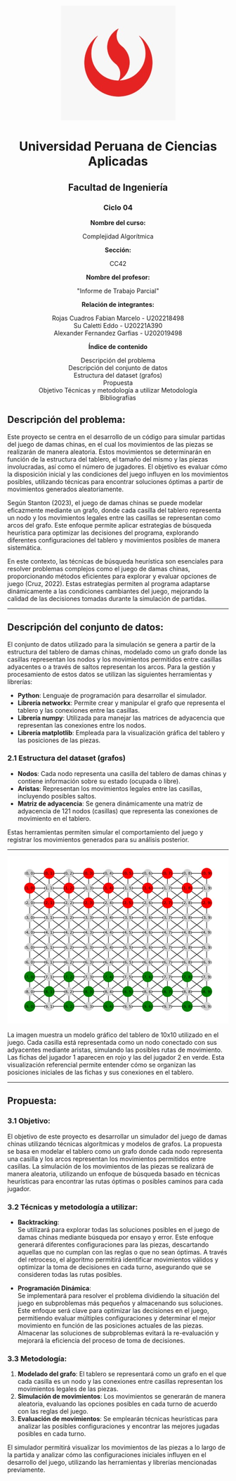 <div align="center">

![Mapa](./LogoUPC.jfif)


# Universidad Peruana de Ciencias Aplicadas

## Facultad de Ingeniería

### **Ciclo 04**



**Nombre del curso:**

Complejidad Algorítmica



**Sección:**

CC42



**Nombre del profesor:**

"Informe de Trabajo Parcial"


**Relación de integrantes:**

Rojas Cuadros Fabian Marcelo - U202218498  
Su Caletti Eddo - U20221A390  
Alexander Fernandez Garfias - U202019498



**Índice de contenido**

Descripción del problema  
Descripción del conjunto de datos  
   Estructura del dataset (grafos)  
Propuesta  
   Objetivo 
   Técnicas y metodología a utilizar 
   Metodología  
Bibliografías

</div>


## Descripción del problema:

Este proyecto se centra en el desarrollo de un código para simular partidas del juego de damas chinas, en el cual los movimientos de las piezas se realizarán de manera aleatoria. Estos movimientos se determinarán en función de la estructura del tablero, el tamaño del mismo y las piezas involucradas, así como el número de jugadores. El objetivo es evaluar cómo la disposición inicial y las condiciones del juego influyen en los movimientos posibles, utilizando técnicas para encontrar soluciones óptimas a partir de movimientos generados aleatoriamente.

Según Stanton (2023), el juego de damas chinas se puede modelar eficazmente mediante un grafo, donde cada casilla del tablero representa un nodo y los movimientos legales entre las casillas se representan como arcos del grafo. Este enfoque permite aplicar estrategias de búsqueda heurística para optimizar las decisiones del programa, explorando diferentes configuraciones del tablero y movimientos posibles de manera sistemática.

En este contexto, las técnicas de búsqueda heurística son esenciales para resolver problemas complejos como el juego de damas chinas, proporcionando métodos eficientes para explorar y evaluar opciones de juego (Cruz, 2022). Estas estrategias permiten al programa adaptarse dinámicamente a las condiciones cambiantes del juego, mejorando la calidad de las decisiones tomadas durante la simulación de partidas.

---

## Descripción del conjunto de datos:

El conjunto de datos utilizado para la simulación se genera a partir de la estructura del tablero de damas chinas, modelado como un grafo donde las casillas representan los nodos y los movimientos permitidos entre casillas adyacentes o a través de saltos representan los arcos. Para la gestión y procesamiento de estos datos se utilizan las siguientes herramientas y librerías:

- **Python**: Lenguaje de programación para desarrollar el simulador.
- **Librería networkx**: Permite crear y manipular el grafo que representa el tablero y las conexiones entre las casillas.
- **Librería numpy**: Utilizada para manejar las matrices de adyacencia que representan las conexiones entre los nodos.
- **Librería matplotlib**: Empleada para la visualización gráfica del tablero y las posiciones de las piezas.

### 2.1 Estructura del dataset (grafos)

- **Nodos**: Cada nodo representa una casilla del tablero de damas chinas y contiene información sobre su estado (ocupada o libre).
- **Aristas**: Representan los movimientos legales entre las casillas, incluyendo posibles saltos.
- **Matriz de adyacencia**: Se genera dinámicamente una matriz de adyacencia de 121 nodos (casillas) que representa las conexiones de movimiento en el tablero.

Estas herramientas permiten simular el comportamiento del juego y registrar los movimientos generados para su análisis posterior.

---
![Mapa](./Mapa.jfif)


La imagen muestra un modelo gráfico del tablero de 10x10 utilizado en el juego. Cada casilla está representada como un nodo conectado con sus adyacentes mediante aristas, simulando las posibles rutas de movimiento. Las fichas del jugador 1 aparecen en rojo y las del jugador 2 en verde. Esta visualización referencial permite entender cómo se organizan las posiciones iniciales de las fichas y sus conexiones en el tablero.

---

## Propuesta:

### 3.1 Objetivo:

El objetivo de este proyecto es desarrollar un simulador del juego de damas chinas utilizando técnicas algorítmicas y modelos de grafos. La propuesta se basa en modelar el tablero como un grafo donde cada nodo representa una casilla y los arcos representan los movimientos permitidos entre casillas. La simulación de los movimientos de las piezas se realizará de manera aleatoria, utilizando un enfoque de búsqueda basado en técnicas heurísticas para encontrar las rutas óptimas o posibles caminos para cada jugador.

### 3.2 Técnicas y metodología a utilizar:

- **Backtracking**:  
   Se utilizará para explorar todas las soluciones posibles en el juego de damas chinas mediante búsqueda por ensayo y error. Este enfoque generará diferentes configuraciones para las piezas, descartando aquellas que no cumplan con las reglas o que no sean óptimas. A través del retroceso, el algoritmo permitirá identificar movimientos válidos y optimizar la toma de decisiones en cada turno, asegurando que se consideren todas las rutas posibles.

- **Programación Dinámica**:  
   Se implementará para resolver el problema dividiendo la situación del juego en subproblemas más pequeños y almacenando sus soluciones. Este enfoque será clave para optimizar las decisiones en el juego, permitiendo evaluar múltiples configuraciones y determinar el mejor movimiento en función de las posiciones actuales de las piezas. Almacenar las soluciones de subproblemas evitará la re-evaluación y mejorará la eficiencia del proceso de toma de decisiones.

### 3.3 Metodología:

1. **Modelado del grafo**: El tablero se representará como un grafo en el que cada casilla es un nodo y las conexiones entre casillas representan los movimientos legales de las piezas.
2. **Simulación de movimientos**: Los movimientos se generarán de manera aleatoria, evaluando las opciones posibles en cada turno de acuerdo con las reglas del juego.
3. **Evaluación de movimientos**: Se emplearán técnicas heurísticas para analizar las posibles configuraciones y encontrar las mejores jugadas posibles en cada turno.

El simulador permitirá visualizar los movimientos de las piezas a lo largo de la partida y analizar cómo las configuraciones iniciales influyen en el desarrollo del juego, utilizando las herramientas y librerías mencionadas previamente.
